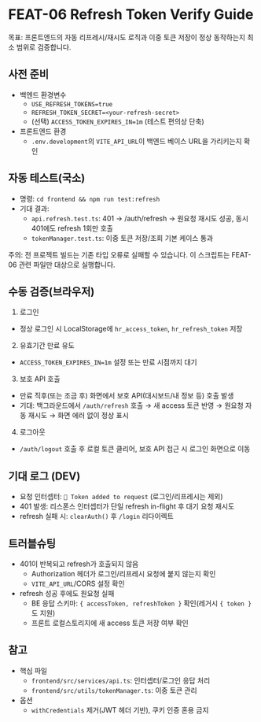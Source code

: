 # FEAT-06 Refresh Token Verify Guide

목표: 프론트엔드의 자동 리프레시/재시도 로직과 이중 토큰 저장이 정상 동작하는지 최소 범위로 검증합니다.

## 사전 준비
- 백엔드 환경변수
  - `USE_REFRESH_TOKENS=true`
  - `REFRESH_TOKEN_SECRET=<your-refresh-secret>`
  - (선택) `ACCESS_TOKEN_EXPIRES_IN=1m` (테스트 편의상 단축)
- 프론트엔드 환경
  - `.env.development`의 `VITE_API_URL`이 백엔드 베이스 URL을 가리키는지 확인

## 자동 테스트(국소)
- 명령: `cd frontend && npm run test:refresh`
- 기대 결과:
  - `api.refresh.test.ts`: 401 → /auth/refresh → 원요청 재시도 성공, 동시 401에도 refresh 1회만 호출
  - `tokenManager.test.ts`: 이중 토큰 저장/조회 기본 케이스 통과

주의: 전 프로젝트 빌드는 기존 타입 오류로 실패할 수 있습니다. 이 스크립트는 FEAT-06 관련 파일만 대상으로 실행합니다.

## 수동 검증(브라우저)
1) 로그인
- 정상 로그인 시 LocalStorage에 `hr_access_token`, `hr_refresh_token` 저장

2) 유효기간 만료 유도
- `ACCESS_TOKEN_EXPIRES_IN=1m` 설정 또는 만료 시점까지 대기

3) 보호 API 호출
- 만료 직후(또는 조금 후) 화면에서 보호 API(대시보드/내 정보 등) 호출 발생
- 기대: 백그라운드에서 `/auth/refresh` 호출 → 새 access 토큰 반영 → 원요청 자동 재시도 → 화면 에러 없이 정상 표시

4) 로그아웃
- `/auth/logout` 호출 후 로컬 토큰 클리어, 보호 API 접근 시 로그인 화면으로 이동

## 기대 로그 (DEV)
- 요청 인터셉터: `🔑 Token added to request` (로그인/리프레시는 제외)
- 401 발생: 리스폰스 인터셉터가 단일 refresh in-flight 후 대기 요청 재시도
- refresh 실패 시: `clearAuth()` 후 `/login` 리다이렉트

## 트러블슈팅
- 401이 반복되고 refresh가 호출되지 않음
  - Authorization 헤더가 로그인/리프레시 요청에 붙지 않는지 확인
  - `VITE_API_URL`/CORS 설정 확인
- refresh 성공 후에도 원요청 실패
  - BE 응답 스키마: `{ accessToken, refreshToken }` 확인(레거시 `{ token }`도 지원)
  - 프론트 로컬스토리지에 새 access 토큰 저장 여부 확인

## 참고
- 핵심 파일
  - `frontend/src/services/api.ts`: 인터셉터/로그인 응답 처리
  - `frontend/src/utils/tokenManager.ts`: 이중 토큰 관리
- 옵션
  - `withCredentials` 제거(JWT 헤더 기반), 쿠키 인증 혼용 금지
